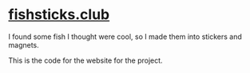 # [fishsticks.club](http://fishsticks.club)

I found some fish I thought were cool, so I made them into stickers and magnets.

This is the code for the website for the project.